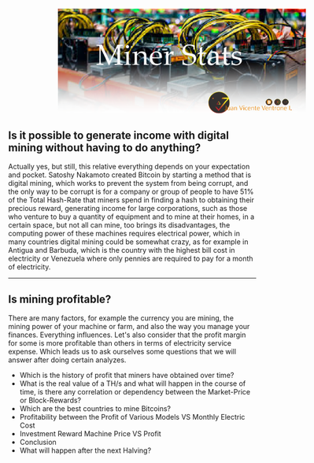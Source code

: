 
<img src="Python/Stats_Python/Mesa de trabajo 1bitcoin.png" style="margin: 0px 20%;"></img>

## Is it possible to generate income with digital mining without having to do anything?

Actually yes, but still, this relative everything depends on your expectation and pocket. Satoshy Nakamoto created Bitcoin by starting a method that is digital mining, which works to prevent the system from being corrupt, and the only way to be corrupt is for a company or group of people to have 51% of the Total Hash-Rate that miners spend in finding a hash to obtaining their precious reward, generating income for large corporations, such as those who venture to buy a quantity of equipment and to mine at their homes, in a certain space, but not all can mine, too brings its disadvantages, the computing power of these machines requires electrical power, which in many countries digital mining could be somewhat crazy, as for example in Antigua and Barbuda, which is the country with the highest bill cost in electricity or Venezuela where only pennies are required to pay for a month of electricity. 
- - - 
## Is mining profitable? 

There are many factors, for example the currency you are mining, the mining power of your machine or farm, and also the way you manage your finances. Everything influences. Let's also consider that the profit margin for some is more profitable than others in terms of electricity service expense. Which leads us to ask ourselves some questions that we will answer after doing certain analyzes. 

- Which is the history of profit that miners have obtained over time?
- What is the real value of a TH/s and what will happen in the course of time, is there any correlation or dependency between the Market-Price or Block-Rewards?
- Which are the best countries to mine Bitcoins?
- Profitability between the Profit of Various Models VS Monthly Electric Cost
- Investment Reward Machine Price VS Profit
- Conclusion
- What will happen after the next Halving? 

